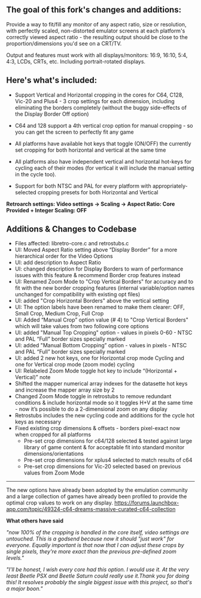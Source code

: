 ## The goal of this fork's changes and additions:

Provide a way to fit/fill any monitor of any aspect ratio, size or resolution, with perfectly scaled, non-distorted emulator screens at each platform's correctly viewed aspect ratio - the resulting output should be close to the proportion/dimensions you'd see on a CRT/TV.

Output and features must work with all displays/monitors: 16:9, 16:10, 5:4, 4:3, LCDs, CRTs, etc. Including portrait-rotated displays.

## Here's what's included: ##
* Support Vertical and Horizontal cropping in the cores for C64, C128, Vic-20 and Plus4 - 3 crop settings for each dimension, including eliminating the borders completely (without the buggy side-effects of the Display Border Off option)

* C64 and 128 support a 4th vertical crop option for manual cropping - so you can get the screen to perfectly fit any game

* All platforms have available hot keys that toggle (ON/OFF) the currently set cropping for both horizontal and vertical at the same time

* All platforms also have independent vertical and horizontal hot-keys for cycling each of their modes (for vertical it will include the manual setting in the cycle too).

* Support for both NTSC and PAL for every platform with appropriately-selected cropping presets for both Horizontal and Vertical

**Retroarch settings: Video settings -> Scaling -> Aspect Ratio: Core Provided + Integer Scaling: OFF**

## Additions & Changes to Codebase ##

* Files affected: libretro-core.c and retrostubs.c
* UI: Moved Aspect Ratio setting above “Display Border” for a more hierarchical order for the Video Options
* UI: add description to Aspect Ratio
* UI: changed description for Display Borders to warn of performance issues with this feature & recommend Border crop features instead
* UI: Renamed Zoom Mode to "Crop Vertical Borders" for accuracy and to fit with the new border cropping features (internal variable/option names unchanged for compatibility with existing opt files)
* UI: added "Crop Horizontal Borders" above the vertical setting
* UI: The option labels have been renamed to make them clearer: OFF, Small Crop, Medium Crop, Full Crop
* UI: Added “Manual Crop” option value (# 4) to "Crop Vertical Borders" which will take values from two following core options
* UI: added "Manual Top Cropping" option - values in pixels 0-60 - NTSC and PAL “Full” border sizes specially marked
* UI: added "Manual Bottom Cropping”  option - values in pixels - NTSC and PAL “Full” border sizes specially marked
* UI: added 2 new hot keys, one for Horizontal crop mode Cycling and one for Vertical crop mode (zoom mode) cycling
* UI: Relabeled Zoom Mode toggle hot key to include “(Horizontal + Vertical)” note
* Shifted the mapper numerical array indexes for the datasette hot keys and increase the mapper array size by 2
* Changed Zoom Mode toggle in retrostubs to remove redundant conditions & include horizontal mode so it toggles H+V at the same time - now it’s possible to do a 2-dimensional zoom on any display
* Retrostubs includes the new cycling code and additions for the cycle hot keys as necessary
* Fixed existing crop dimensions & offsets - borders pixel-exact now when cropped for all platforms
  * Pre-set crop dimensions for c64/128 selected & tested against large library of game content & for acceptable fit into standard monitor dimensions/orientations
  * Pre-set crop dimensions for xplus4 selected to match results of c64
  * Pre-set crop dimensions for Vic-20 selected based on previous values from Zoom Mode

***
The new options have already been adopted by the emulation community and a large collection of games have already been profiled to provide the optimal crop values to work on any display. https://forums.launchbox-app.com/topic/49324-c64-dreams-massive-curated-c64-collection

**What others have said**

*"now 100% of the cropping is handled in the core itself, video settings are untouched. This is a godsend because now it should "just work" for everyone. Equally important is that now that I can adjust these crops by single pixels, they're more exact than the previous pre-defined zoom levels."*

*"I'll be honest, I wish every core had this option. I would use it. At the very least Beetle PSX and Beetle Saturn could really use it.Thank you for doing this! It resolves probably the single biggest issue with this project, so that's a major boon."*

